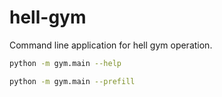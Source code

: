 # hell-gym
Command line application for hell gym operation.

```bash
python -m gym.main --help
```

```bash
python -m gym.main --prefill
```
